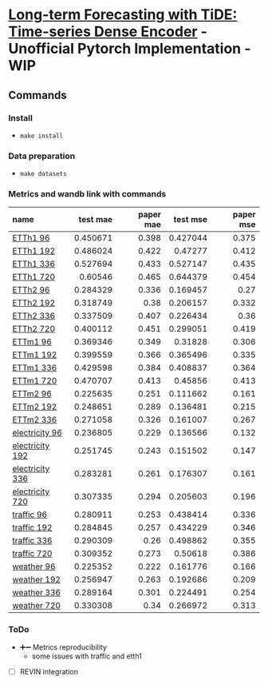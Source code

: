 # [Long-term Forecasting with TiDE: Time-series Dense Encoder](https://arxiv.org/pdf/2304.08424.pdf) - Unofficial Pytorch Implementation - WIP

## Commands

### Install
- `make install`

### Data preparation
- `make datasets`

### Metrics and wandb link with commands
| name                                                             |   test mae |   paper mae |   test mse |  paper mse |
|:-----------------------------------------------------------------|-----------:|------:|-----------:|------:|
| [ETTh1 96](https://wandb.ai/martins0n/tide/runs/ui52fc9m)        |   0.450671 | 0.398 |   0.427044 | 0.375 |
| [ETTh1 192](https://wandb.ai/martins0n/tide/runs/ax9nkchm)       |   0.486024 | 0.422 |   0.47277  | 0.412 |
| [ETTh1 336](https://wandb.ai/martins0n/tide/runs/7mppixqo)       |   0.527694 | 0.433 |   0.527147 | 0.435 |
| [ETTh1 720](https://wandb.ai/martins0n/tide/runs/ajohb1gh)       |   0.60546  | 0.465 |   0.644379 | 0.454 |
| [ETTh2 96](https://wandb.ai/martins0n/tide/runs/8ja8qqag)        |   0.284329 | 0.336 |   0.169457 | 0.27  |
| [ETTh2 192](https://wandb.ai/martins0n/tide/runs/539j92dg)       |   0.318749 | 0.38  |   0.206157 | 0.332 |
| [ETTh2 336](https://wandb.ai/martins0n/tide/runs/ncj7tgln)       |   0.337509 | 0.407 |   0.226434 | 0.36  |
| [ETTh2 720](https://wandb.ai/martins0n/tide/runs/hw59hr9s)       |   0.400112 | 0.451 |   0.299051 | 0.419 |
| [ETTm1 96](https://wandb.ai/martins0n/tide/runs/ewcpdu4h)        |   0.369346 | 0.349 |   0.31828  | 0.306 |
| [ETTm1 192](https://wandb.ai/martins0n/tide/runs/sdb7te8i)       |   0.399559 | 0.366 |   0.365496 | 0.335 |
| [ETTm1 336](https://wandb.ai/martins0n/tide/runs/qlm1qsu8)       |   0.429598 | 0.384 |   0.408837 | 0.364 |
| [ETTm1 720](https://wandb.ai/martins0n/tide/runs/kvmfc3cp)       |   0.470707 | 0.413 |   0.45856  | 0.413 |
| [ETTm2 96](https://wandb.ai/martins0n/tide/runs/zs2qwtna)        |   0.225635 | 0.251 |   0.111662 | 0.161 |
| [ETTm2 192](https://wandb.ai/martins0n/tide/runs/6ciy0lpy)       |   0.248651 | 0.289 |   0.136481 | 0.215 |
| [ETTm2 336](https://wandb.ai/martins0n/tide/runs/3u83u724)       |   0.271058 | 0.326 |   0.161007 | 0.267 |
| [electricity 96](https://wandb.ai/martins0n/tide/runs/d94fut38)  |   0.236805 | 0.229 |   0.136566 | 0.132 |
| [electricity 192](https://wandb.ai/martins0n/tide/runs/4ja7dfx3) |   0.251745 | 0.243 |   0.151502 | 0.147 |
| [electricity 336](https://wandb.ai/martins0n/tide/runs/j1jnqlkd) |   0.283281 | 0.261 |   0.176307 | 0.161 |
| [electricity 720](https://wandb.ai/martins0n/tide/runs/9kbnl2yc) |   0.307335 | 0.294 |   0.205603 | 0.196 |
| [traffic 96](https://wandb.ai/martins0n/tide/runs/3f315828)      |   0.280911 | 0.253 |   0.438414 | 0.336 |
| [traffic 192](https://wandb.ai/martins0n/tide/runs/2f7quf86)     |   0.284845 | 0.257 |   0.434229 | 0.346 |
| [traffic 336](https://wandb.ai/martins0n/tide/runs/a2xtrh0r)     |   0.290309 | 0.26  |   0.498862 | 0.355 |
| [traffic 720](https://wandb.ai/martins0n/tide/runs/ermr1nhy)     |   0.309352 | 0.273 |   0.50618  | 0.386 |
| [weather 96](https://wandb.ai/martins0n/tide/runs/bst8g2bj)      |   0.225352 | 0.222 |   0.161776 | 0.166 |
| [weather 192](https://wandb.ai/martins0n/tide/runs/7yhjoq06)     |   0.256947 | 0.263 |   0.192686 | 0.209 |
| [weather 336](https://wandb.ai/martins0n/tide/runs/7dbsqbss)     |   0.289164 | 0.301 |   0.224491 | 0.254 |
| [weather 720](https://wandb.ai/martins0n/tide/runs/mem4t9cp)     |   0.330308 | 0.34  |   0.266972 | 0.313 |

### ToDo

- ➕➖ Metrics reproducibility
    - some issues with traffic and etth1
- [ ] REVIN integration